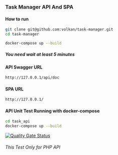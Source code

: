 ### Task Manager API And SPA
#### How to run


```bash
git clone git@github.com:volkan/task-manager.git
cd task-manager
```

```bash
docker-compose up --build
```
##### You need wait at least 5 minutes


#### API Swagger URL

```bash
http://127.0.0.1/api/doc
```

#### SPA URL

```bash
http://127.0.0.1/
```


#### API Unit Test Running with docker-compose

```bash
cd task_api
docker-compose up --build
```


[![Quality Gate Status](https://sonarcloud.io/api/project_badges/measure?project=volkan_task-manager&metric=alert_status)](https://sonarcloud.io/dashboard?id=volkan_task-manager)
######  This Test Only for PHP API